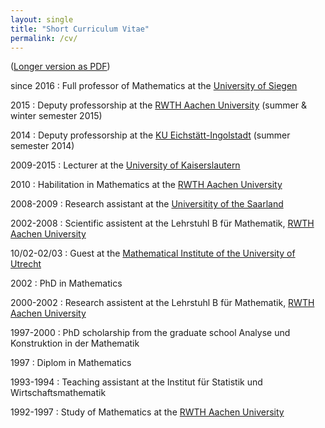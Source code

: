 ```yaml
---
layout: single
title: "Short Curriculum Vitae"
permalink: /cv/
---
```


([Longer version as PDF](/CV_Mohamed_Barakat.pdf))

since 2016
:   Full professor of Mathematics at the [University of Siegen](https://www.uni-siegen.de/fb6/fb6/)

2015
:   Deputy professorship at the [RWTH Aachen University](http://www.mathematik.rwth-aachen.de) (summer & winter semester 2015)

2014
:   Deputy professorship at the [KU Eichstätt-Ingolstadt](http://www.ku.de/mgf/mathematik/) (summer semester 2014)

2009-2015
:   Lecturer at the [University of Kaiserslautern](http://www.mathematik.uni-kl.de/startseite/)

2010
:   Habilitation in Mathematics at the [RWTH Aachen University](http://www.mathematik.rwth-aachen.de)

2008-2009
:   Research assistant at the [Universitity of the Saarland](http://www.math.uni-sb.de)

2002-2008
:   Scientific assistent at the Lehrstuhl B für Mathematik, [RWTH Aachen University](http://www.mathematik.rwth-aachen.de)

10/02-02/03
:   Guest at the [Mathematical Institute of the University of Utrecht](https://www.uu.nl/en/organisation/mathematical-institute)

2002
:   PhD in Mathematics

2000-2002
:   Research assistent at the Lehrstuhl B für Mathematik, [RWTH Aachen University](http://www.mathematik.rwth-aachen.de)

1997-2000
:   PhD scholarship from the graduate school Analyse und Konstruktion in der Mathematik

1997
:   Diplom in Mathematics

1993-1994
:   Teaching assistant at the Institut für Statistik und Wirtschaftsmathematik

1992-1997
:   Study of Mathematics at the [RWTH Aachen University](http://www.mathematik.rwth-aachen.de)
